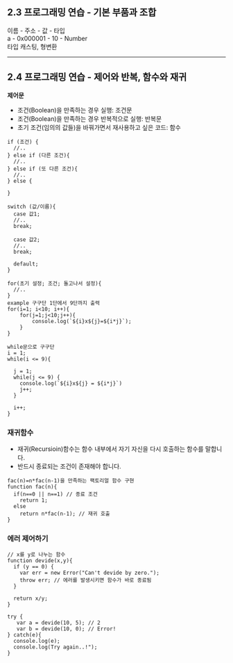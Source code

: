 ## 2.3 프로그래밍 연습 - 기본 부품과 조합

이름 - 주소 - 값 - 타입    
a - 0x000001 - 10 - Number        
타입 캐스팅, 형변환   
*****************

## 2.4 프로그래밍 연습 - 제어와 반복, 함수와 재귀  

**제어문**
  - 조건(Boolean)을 만족하는 경우 실행: 조건문    
  - 조건(Boolean)을 만족하는 경우 반복적으로 실행: 반복문    
  - 초기 조건(임의의 값들)을 바꿔가면서 재사용하고 싶은 코드: 함수    

```
if (조건) {
  //..    
} else if (다른 조건){
  //..
} else if (또 다른 조건){
  //..
} else {

}
```

```
switch (값/이름){
  case 값1;
  //..
  break;

  case 값2;
  //..
  break;

  default;
}
```
```
for(초기 설정; 조건; 돌고나서 설정){
  //..
}
example 구구단 1단에서 9단까지 출력
for(i=1; i<10; i++){
	for(j=1;j<10;j++){
		console.log(`${i}x${j}=${i*j}`);
	}
}
````
```
while문으로 구구단 
i = 1;
while(i <= 9){

  j = 1;
  while(j <= 9) {
    console.log(`${i}x${j} = ${i*j}`)
    j++;
  }
  
  i++;
}
```

### 재귀함수
- 재귀(Recursioin)함수는 함수 내부에서 자기 자신을 다시 호출하는 함수를 말합니다.
- 반드시 종료되는 조건이 존재해야 합니다.
```
fac(n)=n*fac(n-1)을 만족하는 팩토리얼 함수 구현
function fac(n){
  if(n==0 || n==1) // 종료 조건
    return 1;
  else 
    return n*fac(n-1); // 재귀 호출
}
```

### 에러 제어하기 
```
// x를 y로 나누는 함수
function devide(x,y){
  if (y == 0) {
    var err = new Error("Can't devide by zero.");
    throw err; // 에러를 발생시키면 함수가 바로 종료됨
  }

  return x/y;
}

try {
   var a = devide(10, 5); // 2
   var b = devide(10, 0); // Error!
} catch(e){
  console.log(e);
  console.log(Try again..!");
}



